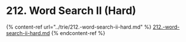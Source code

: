 # 212. Word Search II (Hard)

{% content-ref url="../trie/212.-word-search-ii-hard.md" %}
[212.-word-search-ii-hard.md](../trie/212.-word-search-ii-hard.md)
{% endcontent-ref %}
